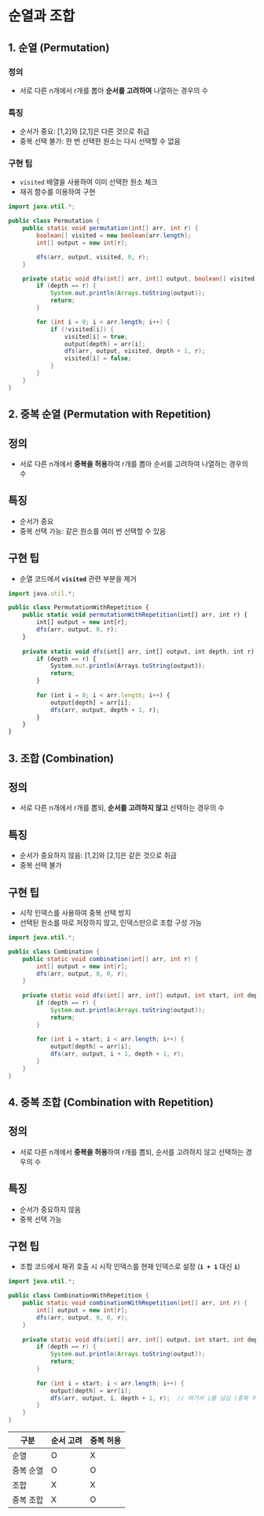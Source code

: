 # 순열과 조합

## 1. 순열 (Permutation)

### 정의

- 서로 다른 n개에서 r개를 뽑아 **순서를 고려하여** 나열하는 경우의 수

### 특징

- 순서가 중요: [1,2]와 [2,1]은 다른 것으로 취급
- 중복 선택 불가: 한 번 선택한 원소는 다시 선택할 수 없음

### 구현 팁

- `visited` 배열을 사용하여 이미 선택한 원소 체크
- 재귀 함수를 이용하여 구현

```java
import java.util.*;

public class Permutation {
    public static void permutation(int[] arr, int r) {
        boolean[] visited = new boolean[arr.length];
        int[] output = new int[r];

        dfs(arr, output, visited, 0, r);
    }

    private static void dfs(int[] arr, int[] output, boolean[] visited, int depth, int r) {
        if (depth == r) {
            System.out.println(Arrays.toString(output));
            return;
        }

        for (int i = 0; i < arr.length; i++) {
            if (!visited[i]) {
                visited[i] = true;
                output[depth] = arr[i];
                dfs(arr, output, visited, depth + 1, r);
                visited[i] = false;
            }
        }
    }
}
```

## **2. 중복 순열 (Permutation with Repetition)**

## **정의**

- 서로 다른 n개에서 **중복을 허용**하여 r개를 뽑아 순서를 고려하여 나열하는 경우의 수

## **특징**

- 순서가 중요
- 중복 선택 가능: 같은 원소를 여러 번 선택할 수 있음

## **구현 팁**

- 순열 코드에서 **`visited`** 관련 부분을 제거

```jsx
import java.util.*;

public class PermutationWithRepetition {
    public static void permutationWithRepetition(int[] arr, int r) {
        int[] output = new int[r];
        dfs(arr, output, 0, r);
    }
    
    private static void dfs(int[] arr, int[] output, int depth, int r) {
        if (depth == r) {
            System.out.println(Arrays.toString(output));
            return;
        }
        
        for (int i = 0; i < arr.length; i++) {
            output[depth] = arr[i];
            dfs(arr, output, depth + 1, r);
        }
    }
}
```

## **3. 조합 (Combination)**

## **정의**

- 서로 다른 n개에서 r개를 뽑되, **순서를 고려하지 않고** 선택하는 경우의 수

## **특징**

- 순서가 중요하지 않음: [1,2]와 [2,1]은 같은 것으로 취급
- 중복 선택 불가

## **구현 팁**

- 시작 인덱스를 사용하여 중복 선택 방지
- 선택된 원소를 따로 저장하지 않고, 인덱스만으로 조합 구성 가능

```java
import java.util.*;

public class Combination {
    public static void combination(int[] arr, int r) {
        int[] output = new int[r];
        dfs(arr, output, 0, 0, r);
    }
    
    private static void dfs(int[] arr, int[] output, int start, int depth, int r) {
        if (depth == r) {
            System.out.println(Arrays.toString(output));
            return;
        }
        
        for (int i = start; i < arr.length; i++) {
            output[depth] = arr[i];
            dfs(arr, output, i + 1, depth + 1, r);
        }
    }
}
```

## **4. 중복 조합 (Combination with Repetition)**

## **정의**

- 서로 다른 n개에서 **중복을 허용**하여 r개를 뽑되, 순서를 고려하지 않고 선택하는 경우의 수

## **특징**

- 순서가 중요하지 않음
- 중복 선택 가능

## **구현 팁**

- 조합 코드에서 재귀 호출 시 시작 인덱스를 현재 인덱스로 설정 (**`i + 1`** 대신 **`i`**)

```java
import java.util.*;

public class CombinationWithRepetition {
    public static void combinationWithRepetition(int[] arr, int r) {
        int[] output = new int[r];
        dfs(arr, output, 0, 0, r);
    }
    
    private static void dfs(int[] arr, int[] output, int start, int depth, int r) {
        if (depth == r) {
            System.out.println(Arrays.toString(output));
            return;
        }
        
        for (int i = start; i < arr.length; i++) {
            output[depth] = arr[i];
            dfs(arr, output, i, depth + 1, r);  // 여기서 i를 넘김 (중복 허용)
        }
    }
}
```

| **구분** | **순서 고려** | **중복 허용** |
| --- | --- | --- |
| 순열 | O | X |
| 중복 순열 | O | O |
| 조합 | X | X |
| 중복 조합 | X | O |